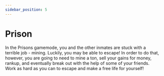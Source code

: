 ```yaml
---
sidebar_position: 5
---
```


# Prison

In the Prisons gamemode, you and the other inmates are stuck with a terrible job - mining. Luckily, you may be able to escape! In order to do that, however, you are going to need to mine a ton, sell your gains for money, rankup, and eventually break out with the help of some of your friends. Work as hard as you can to escape and make a free life for yourself!
